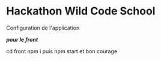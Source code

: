 # Hackathon Wild Code School
Configuration de l'application 

***pour le front***

cd front
npm i
puis npm start  et bon courage 
